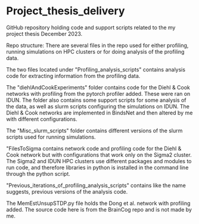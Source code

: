 # Project_thesis_delivery
GitHub repository holding code and support scripts related to the my project thesis December 2023. 

Repo structure:
There are several files in the repo used for either profiling, running simulations on HPC clusters or for doing analysis of the profiling data. 

The two files located under "Profiling_analysis_scripts" contains analysis code for extracting information from the profiling data. 

The "diehlAndCookExperiments" folder contains code for the Diehl & Cook networks with profiling from the pytorch profiler added. These were ran on IDUN. The folder also contains some support scripts for some analysis of the data, as well as slurm scripts configuring the simulations on IDUN. The Diehl & Cook networks are implemented in BindsNet and then altered by me with different configurations.

The "Misc_slurm_scripts" folder contains different versions of the slurm scripts used for running simulations. 

"FilesToSigma contains network code and profiling code for the Diehl & Cook network but with configurations that work only on the Sigma2 cluster. The Sigma2 and IDUN HPC clusters use different packages and modules to run code, and therefore libraries in python is installed in the command line through the python script.

"Previous_iterations_of_profiling_analysis_scripts" contains like the name suggests, previous versions of the analysis code. 

The MemEstUnsupSTDP.py file holds the Dong et al. network with profiling added. The source code here is from the BrainCog repo and is not made by me.


